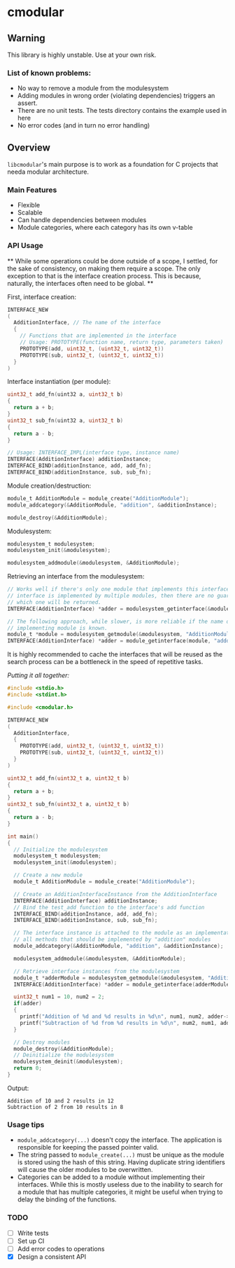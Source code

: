 # cmodular

## Warning
This library is highly unstable. Use at your own risk.

### List of known problems:
- No way to remove a module from the modulesystem
- Adding modules in wrong order (violating dependencies) triggers an assert.
- There are no unit tests. The tests directory contains the example used in here
- No error codes (and in turn no error handling)

## Overview

`libcmodular`'s main purpose is to work as a foundation for C projects that needa modular architecture.

### Main Features

- Flexible
- Scalable
- Can handle dependencies between modules
- Module categories, where each category has its own v-table

### API Usage

** While some operations could be done outside of a scope, I settled, for the
sake of consistency, on making them require a scope. The only exception to that
is the interface creation process. This is because, naturally, the interfaces
often need to be global. **

First, interface creation:
```c
INTERFACE_NEW
(
  AdditionInterface, // The name of the interface
  {
    // Functions that are implemented in the interface
    // Usage: PROTOTYPE(function name, return type, parameters taken)
    PROTOTYPE(add, uint32_t, (uint32_t, uint32_t))
    PROTOTYPE(sub, uint32_t, (uint32_t, uint32_t))
  }
)
```

Interface instantiation (per module):
```c
uint32_t add_fn(uint32 a, uint32_t b)
{
  return a + b;
}
uint32_t sub_fn(uint32 a, uint32_t b)
{
  return a - b;
}

// Usage: INTERFACE_IMPL(interface type, instance name)
INTERFACE(AdditionInterface) additionInstance;
INTERFACE_BIND(additionInstance, add, add_fn);
INTERFACE_BIND(additionInstance, sub, sub_fn);
```

Module creation/destruction:
```c
module_t AdditionModule = module_create("AdditionModule");
module_addcategory(&AdditionModule, "addition", &additionInstance);

module_destroy(&AdditionModule);
```

Modulesystem:
```c
modulesystem_t modulesystem;
modulesystem_init(&modulesystem);

modulesystem_addmodule(&modulesystem, &AdditionModule);

```

Retrieving an interface from the modulesystem:
```c
// Works well if there's only one module that implements this interface. If the
// interface is implemented by multiple modules, then there are no guarantees on
// which one will be returned.
INTERFACE(AdditionInterface) *adder = modulesystem_getinterface(&modulesystem, "addition");
```

```c
// The following approach, while slower, is more reliable if the name of the
// implementing module is known.
module_t *module = modulesystem_getmodule(&modulesystem, "AdditionModule");
INTERFACE(AdditionInterface) *adder = module_getinterface(module, "adddition");
```
It is highly recommended to cache the interfaces that will be reused as the search
process can be a bottleneck in the speed of repetitive tasks.

*Putting it all together:*
```c
#include <stdio.h>
#include <stdint.h>

#include <cmodular.h>

INTERFACE_NEW 
(
  AdditionInterface, 
  {
    PROTOTYPE(add, uint32_t, (uint32_t, uint32_t))
    PROTOTYPE(sub, uint32_t, (uint32_t, uint32_t))
  }
)

uint32_t add_fn(uint32_t a, uint32_t b)
{
  return a + b;
}
uint32_t sub_fn(uint32_t a, uint32_t b)
{
  return a - b;
}

int main()
{
  // Initialize the modulesystem
  modulesystem_t modulesystem;
  modulesystem_init(&modulesystem);

  // Create a new module
  module_t AdditionModule = module_create("AdditionModule");

  // Create an AdditionInterfaceInstance from the AdditionInterface
  INTERFACE(AdditionInterface) additionInstance;
  // Bind the test_add function to the interface's add function
  INTERFACE_BIND(additionInstance, add, add_fn);
  INTERFACE_BIND(additionInstance, sub, sub_fn);

  // The interface instance is attached to the module as an implementation to
  // all methods that should be implemented by "addition" modules
  module_addcategory(&AdditionModule, "addition", &additionInstance);

  modulesystem_addmodule(&modulesystem, &AdditionModule);

  // Retrieve interface instances from the modulesystem
  module_t *adderModule = modulesystem_getmodule(&modulesystem, "AdditionModule");
  INTERFACE(AdditionInterface) *adder = module_getinterface(adderModule, "addition");

  uint32_t num1 = 10, num2 = 2;
  if(adder)
  {
    printf("Addition of %d and %d results in %d\n", num1, num2, adder->add(num1, num2));
    printf("Subtraction of %d from %d results in %d\n", num2, num1, adder->sub(num1, num2));
  }

  // Destroy modules
  module_destroy(&AdditionModule);
  // Deinitialize the modulesystem
  modulesystem_deinit(&modulesystem);
  return 0;
}
```
Output:
```
Addition of 10 and 2 results in 12
Subtraction of 2 from 10 results in 8
```

### Usage tips
- `module_addcategory(...)` doesn't copy the interface. The application is responsible
  for keeping the passed pointer valid.
- The string passed to `module_create(...)` must be unique as the module is stored
  using the hash of this string. Having duplicate string identifiers will cause
  the older modules to be overwritten.
- Categories can be added to a module without implementing their interfaces. While
  this is mostly useless due to the inability to search for a module that has multiple
  categories, it might be useful when trying to delay the binding of the functions.

### TODO

- [ ] Write tests
- [ ] Set up CI
- [ ] Add error codes to operations
- [x] Design a consistent API
